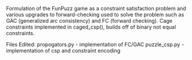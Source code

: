Formulation of the FunPuzz game as a constraint satisfaction problem and various upgrades to forward-checking used to solve the problem such as GAC (generalized arc consistency) and FC (forward checking). Cage constraints implemented in caged_csp(), builds off of binary not equal constraints.

Files Edited:
propogators.py - implementation of FC/GAC
puzzle_csp.py - implementation of csp and constraint encoding